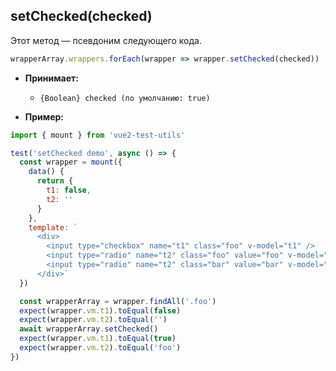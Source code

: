 ## setChecked(checked)

Этот метод — псевдоним следующего кода.

```js
wrapperArray.wrappers.forEach(wrapper => wrapper.setChecked(checked))
```

- **Принимает:**

  - `{Boolean} checked (по умолчанию: true)`

- **Пример:**

```js
import { mount } from 'vue2-test-utils'

test('setChecked demo', async () => {
  const wrapper = mount({
    data() {
      return {
        t1: false,
        t2: ''
      }
    },
    template: `
      <div>
        <input type="checkbox" name="t1" class="foo" v-model="t1" />
        <input type="radio" name="t2" class="foo" value="foo" v-model="t2"/>
        <input type="radio" name="t2" class="bar" value="bar" v-model="t2"/>
      </div>`
  })

  const wrapperArray = wrapper.findAll('.foo')
  expect(wrapper.vm.t1).toEqual(false)
  expect(wrapper.vm.t2).toEqual('')
  await wrapperArray.setChecked()
  expect(wrapper.vm.t1).toEqual(true)
  expect(wrapper.vm.t2).toEqual('foo')
})
```
